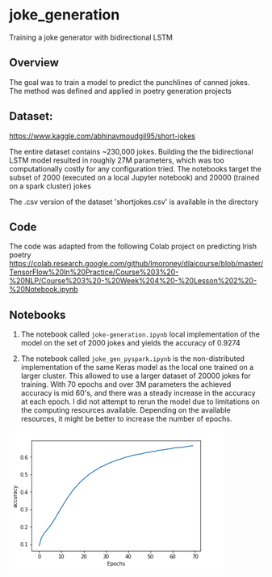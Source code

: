 # joke_generation
Training a joke generator with bidirectional LSTM

 ## Overview
 The goal was to train a model to predict the punchlines of canned jokes. The method was defined and applied in poetry generation projects
 
## Dataset: 
 https://www.kaggle.com/abhinavmoudgil95/short-jokes

The entire dataset contains ~230,000 jokes. Building the the bidirectional LSTM model resulted in roughly 27M parameters, which was too computationally costly for any configuration tried. The notebooks target the subset of 2000 (executed on a local Jupyter notebook) and 20000 (trained on a spark cluster) jokes

The .csv version of the dataset 'shortjokes.csv' is available in the directory

## Code
The code was adapted from the following Colab project on predicting Irish poetry 
https://colab.research.google.com/github/lmoroney/dlaicourse/blob/master/TensorFlow%20In%20Practice/Course%203%20-%20NLP/Course%203%20-%20Week%204%20-%20Lesson%202%20-%20Notebook.ipynb

## Notebooks


1) The notebook called `joke-generation.ipynb` local implementation of the model on the set of 2000 jokes and yields the accuracy of 0.9274 

2) The notebook called `joke_gen_pyspark.ipynb` is the non-distributed implementation of the same Keras model as the local one trained on a larger cluster. This allowed to use a larger dataset of 20000 jokes for training. With 70 epochs and over 3M parameters the achieved accuracy is mid 60's, and there was a steady increase in the accuracy at each epoch. I did not attempt to rerun the model due to limitations on the computing resources available. Depending on the available resources, it might be better to increase the number of epochs. 

![Accuracy plot](https://github.com/mpetrenk/joke_gen/blob/master/Screen%20Shot%202020-08-29%20at%2010.41.46%20PM.png)



